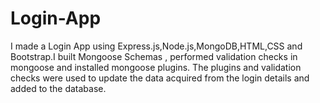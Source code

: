 # Login-App
I made a Login App using Express.js,Node.js,MongoDB,HTML,CSS and Bootstrap.I built Mongoose Schemas , performed validation checks in mongoose and installed mongoose plugins. The plugins and validation checks were used to update the data acquired from the login details and added to the database. 
